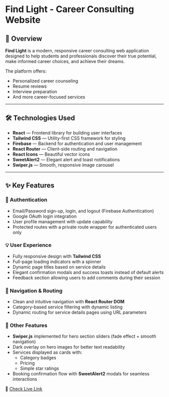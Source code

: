 # Find Light - Career Consulting Website

## 📖 Overview

**Find Light** is a modern, responsive career consulting web application designed to help students and professionals discover their true potential, make informed career choices, and achieve their dreams.

The platform offers:

- Personalized career counseling
- Resume reviews
- Interview preparation
- And more career-focused services

---

## 🛠️ Technologies Used

- **React** — Frontend library for building user interfaces
- **Tailwind CSS** — Utility-first CSS framework for styling
- **Firebase** — Backend for authentication and user management
- **React Router** — Client-side routing and navigation
- **React Icons** — Beautiful vector icons
- **SweetAlert2** — Elegant alert and toast notifications
- **Swiper.js** — Smooth, responsive image carousel

---

## ✨ Key Features

### 🔐 Authentication

- Email/Password sign-up, login, and logout (Firebase Authentication)
- Google OAuth login integration
- User profile management with update capability
- Protected routes with a private route wrapper for authenticated users only

### 💡 User Experience

- Fully responsive design with **Tailwind CSS**
- Full-page loading indicators with a spinner
- Dynamic page titles based on service details
- Elegant confirmation modals and success toasts instead of default alerts
- Feedback section allowing users to add comments during their session

### 🧭 Navigation & Routing

- Clean and intuitive navigation with **React Router DOM**
- Category-based service filtering with dynamic listing
- Dynamic routing for service details pages using URL parameters

### 🎨 Other Features

- **Swiper.js** implemented for hero section sliders (fade effect + smooth navigation)
- Dark overlay on hero images for better text readability
- Services displayed as cards with:
  - Category badges
  - Pricing
  - Simple star ratings
- Booking confirmation flow with **SweetAlert2** modals for seamless interactions

🚀 [Check Live Link](https://find-light-7b163.web.app/)

